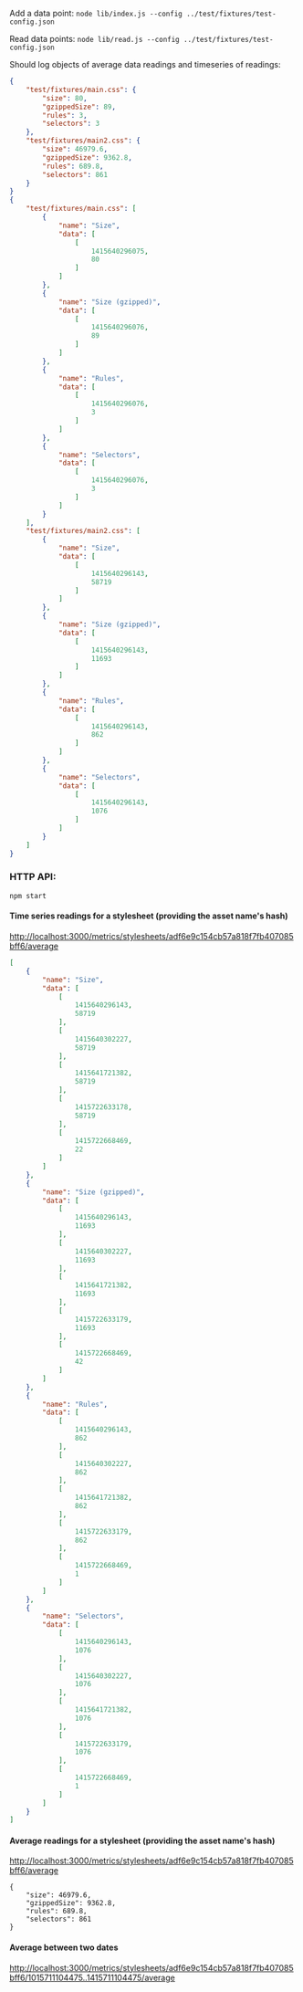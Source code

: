 Add a data point: `node lib/index.js --config ../test/fixtures/test-config.json`

Read data points: `node lib/read.js --config ../test/fixtures/test-config.json`

Should log objects of average data readings and timeseries of readings:

```json
{
    "test/fixtures/main.css": {
        "size": 80,
        "gzippedSize": 89,
        "rules": 3,
        "selectors": 3
    },
    "test/fixtures/main2.css": {
        "size": 46979.6,
        "gzippedSize": 9362.8,
        "rules": 689.8,
        "selectors": 861
    }
}
{
    "test/fixtures/main.css": [
        {
            "name": "Size",
            "data": [
                [
                    1415640296075,
                    80
                ]
            ]
        },
        {
            "name": "Size (gzipped)",
            "data": [
                [
                    1415640296076,
                    89
                ]
            ]
        },
        {
            "name": "Rules",
            "data": [
                [
                    1415640296076,
                    3
                ]
            ]
        },
        {
            "name": "Selectors",
            "data": [
                [
                    1415640296076,
                    3
                ]
            ]
        }
    ],
    "test/fixtures/main2.css": [
        {
            "name": "Size",
            "data": [
                [
                    1415640296143,
                    58719
                ]
            ]
        },
        {
            "name": "Size (gzipped)",
            "data": [
                [
                    1415640296143,
                    11693
                ]
            ]
        },
        {
            "name": "Rules",
            "data": [
                [
                    1415640296143,
                    862
                ]
            ]
        },
        {
            "name": "Selectors",
            "data": [
                [
                    1415640296143,
                    1076
                ]
            ]
        }
    ]
}
```

### HTTP API:

`npm start`

#### Time series  readings for a stylesheet (providing the asset name's hash)
<http://localhost:3000/metrics/stylesheets/adf6e9c154cb57a818f7fb407085bff6/average>

```json
[
    {
        "name": "Size",
        "data": [
            [
                1415640296143,
                58719
            ],
            [
                1415640302227,
                58719
            ],
            [
                1415641721382,
                58719
            ],
            [
                1415722633178,
                58719
            ],
            [
                1415722668469,
                22
            ]
        ]
    },
    {
        "name": "Size (gzipped)",
        "data": [
            [
                1415640296143,
                11693
            ],
            [
                1415640302227,
                11693
            ],
            [
                1415641721382,
                11693
            ],
            [
                1415722633179,
                11693
            ],
            [
                1415722668469,
                42
            ]
        ]
    },
    {
        "name": "Rules",
        "data": [
            [
                1415640296143,
                862
            ],
            [
                1415640302227,
                862
            ],
            [
                1415641721382,
                862
            ],
            [
                1415722633179,
                862
            ],
            [
                1415722668469,
                1
            ]
        ]
    },
    {
        "name": "Selectors",
        "data": [
            [
                1415640296143,
                1076
            ],
            [
                1415640302227,
                1076
            ],
            [
                1415641721382,
                1076
            ],
            [
                1415722633179,
                1076
            ],
            [
                1415722668469,
                1
            ]
        ]
    }
]
```

#### Average readings for a stylesheet (providing the asset name's hash)

<http://localhost:3000/metrics/stylesheets/adf6e9c154cb57a818f7fb407085bff6/average>

```
{
    "size": 46979.6,
    "gzippedSize": 9362.8,
    "rules": 689.8,
    "selectors": 861
}
```
#### Average between two dates

<http://localhost:3000/metrics/stylesheets/adf6e9c154cb57a818f7fb407085bff6/1015711104475..1415711104475/average>
